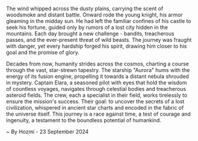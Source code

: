 
The wind whipped across the dusty plains, carrying the scent of woodsmoke and distant battle. Onward rode the young knight, his armor gleaming in the midday sun. He had left the familiar confines of his castle to seek his fortune, guided only by rumors of a lost city hidden in the mountains. Each day brought a new challenge - bandits, treacherous passes, and the ever-present threat of wild beasts. The journey was fraught with danger, yet every hardship forged his spirit, drawing him closer to his goal and the promise of glory.

Decades from now, humanity strides across the cosmos, charting a course through the vast, star-strewn tapestry. The starship "Aurora" hums with the energy of its fusion engine, propelling it towards a distant nebula shrouded in mystery. Captain Elara, a seasoned pilot with eyes that hold the wisdom of countless voyages, navigates through celestial bodies and treacherous asteroid fields. The crew, each a specialist in their field, works tirelessly to ensure the mission's success. Their goal: to uncover the secrets of a lost civilization, whispered in ancient star charts and encoded in the fabric of the universe itself. This journey is a race against time, a test of courage and ingenuity, a testament to the boundless potential of humankind. 

~ By Hozmi - 23 September 2024
